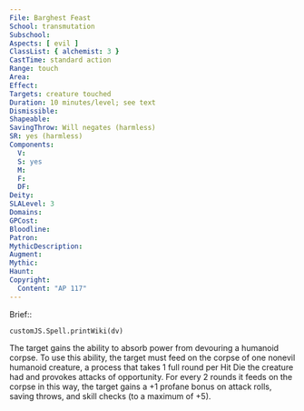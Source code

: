 ```yaml
---
File: Barghest Feast
School: transmutation
Subschool: 
Aspects: [ evil ]
ClassList: { alchemist: 3 }
CastTime: standard action
Range: touch
Area: 
Effect: 
Targets: creature touched
Duration: 10 minutes/level; see text
Dismissible: 
Shapeable: 
SavingThrow: Will negates (harmless)
SR: yes (harmless)
Components:
  V: 
  S: yes
  M: 
  F: 
  DF: 
Deity: 
SLALevel: 3
Domains: 
GPCost: 
Bloodline: 
Patron: 
MythicDescription: 
Augment: 
Mythic: 
Haunt: 
Copyright:
  Content: "AP 117"
---
```

Brief:: 

```dataviewjs
customJS.Spell.printWiki(dv)
```

The target gains the ability to absorb power from devouring a humanoid corpse. To use this ability, the target must feed on the corpse of one nonevil humanoid creature, a process that takes 1 full round per Hit Die the creature had and provokes attacks of opportunity. For every 2 rounds it feeds on the corpse in this way, the target gains a +1 profane bonus on attack rolls, saving throws, and skill checks (to a maximum of +5).
